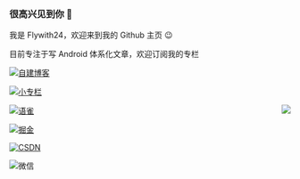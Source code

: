 ### 很高兴见到你 👋


我是 Flywith24，欢迎来到我的 Github 主页 😉



目前专注于写 Android 体系化文章，欢迎订阅我的专栏

[![自建博客](https://cdn.jsdelivr.net/gh/Flywith24/Album/img/20201216151326.png)](https://flywith24.gitee.io)

[![小专栏](https://cdn.jsdelivr.net/gh/Flywith24/Album/img/20201216150338.png)](https://xiaozhuanlan.com/detail)

<img align="right" src="https://github-readme-stats.vercel.app/api?username=Flywith24&count_private=true&show_icons=true&hide=prs&hide_title=true"/>

[![语雀](https://cdn.jsdelivr.net/gh/Flywith24/Album/img/20201216150234.png)](https://www.yuque.com/flywith24)

[![掘金](https://cdn.jsdelivr.net/gh/Flywith24/Album/img/20201216150413.png)](https://juejin.cn/user/219558054476792/posts)

[![CSDN](https://cdn.jsdelivr.net/gh/Flywith24/Album/img/20201216150204.png)](https://blog.csdn.net/fly_with_24)

![微信](https://cdn.jsdelivr.net/gh/Flywith24/Album/img/20201216152154.png)



